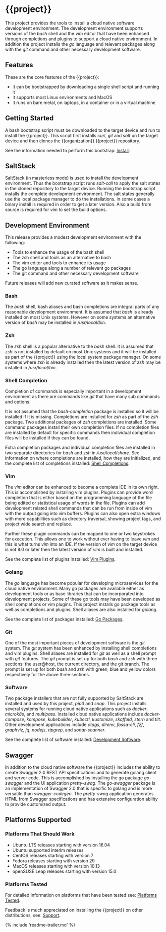 # {{project}}

This project provides the tools to install a cloud native software development environment.
The development environment supports versions of the _bash_ shell and the _vim_ editor that
have been enhanced through completions and plugins to support a cloud native environment.
In addition the project installs the _go_ language and relevant packages along with
the _git_ command and other necessary development software.

## Features

These are the core features of the {{project}}:

- It can be bootstrapped by downloading a single shell script and running it
- It supports most Linux environments and MacOS
- It runs on bare metal, on laptops, in a container or in a virtual machine

## Getting Started

A bash bootstrap script must be downloaded to the target device
and run to install the {{project}}.
This script first installs _curl_, _git_ and _salt_ on the target device and then
clones the {{organization}} {{project}} repository.

See the information needed to perform this bootstrap: [Install]({{devkit_install}}).

## SaltStack

SaltStack (in masterless mode) is used to install the development environment.
Thus the bootstrap script runs _salt-call_ to apply the salt states in the cloned
repository to the target device.
Running the bootstrap script installs the complete development environment.
The salt states generally use the local package manager to do the installations.
In some cases a binary install is required in order to get a later version.
Also a build from source is required for _vim_ to set the build options.

## Development Environment

This release provides a modest development environment with the following:

- Tools to enhance the usage of the bash shell
- The zsh shell and tools as an alternative to bash
- The vim editor and tools to enhance its usage
- The go language along a number of relevant go packages
- The git command and other necessary development software

Future releases will add new curated software as it makes sense.

### Bash

The _bash_ shell, bash aliases and bash completions are integral parts
of any reasonable development environment.
It is assumed that _bash_ is already installed on most Unix systems.
However on some systems an alternative version of _bash_ may be installed
in _/usr/local/bin_.

### Zsh

The _zsh_ shell is a popular alternative to the _bash_ shell.
It is assumed that _zsh_ is not installed by default on most Unix systems
and it will be installed as part of the {{project}}
using the local system package manager.
On some systems where _zsh_ is already installed then the latest version
of _zsh_ may be installed in _/usr/local/bin_.

### Shell Completion

Completion of commands is especially important in a development environment
as there are commands like _git_ that have many sub commands and options.

It is not assumed that the _bash-completion_ package is installed so it
will be installed if it is missing.
Completions are installed for _zsh_ as part of the _zsh_ package.
Two additional packages of _zsh_ completions are installed.
Some command packages install their own completion files.
If no completion files are installed by default for specific commands
then individual completion files will be installed if they can be found.

Extra completion packages and individual completion files are installed
in two separate directories for _bash_ and _zsh_ in _/usr/local/share_.
See information on where completions are installed, how they are initialized, and
the complete list of completions installed: [Shell Completions]({{devkit_shellcomps}}).

### Vim

The _vim_ editor can be enhanced to become a complete IDE in its own right.
This is accomplished by installing vim plugins.
Plugins can provide word completion that is either based on the 
programming language of the file being edited or statistical usage of words in the file.
Plugins can add development related shell commands that can be run from
inside of vim with the output going into vim buffers.
Plugins can also open extra windows with more capabilities such as directory
traversal, showing project tags, and project wide search and replace.

Further these plugin commands can be mapped to one or two keystrokes for execution.
This allows one to work without ever having to leave _vim_ and this is what turns
_vim_ into an IDE.
If the version of _vim_ on the target device is not 8.0 or later then
the latest version of _vim_ is built and installed.

See the complete list of plugins installed: [Vim Plugins]({{devkit_vimplugins}}).

### Golang

The _go_ language has become popular for developing microservices for the
cloud native environment.
Many go packages are available either as development tools or as base
libraries that can be incorporated into development projects.
Some of these go tools may have been developed as shell completions or vim plugins.
This project installs go package tools as well as completions and plugins.
Shell aliases are also installed for _golang_.

See the complete list of packages installed: [Go Packages]({{devkit_gopackages}}).

### Git

One of the most important pieces of development software is the _git_ system.
The _git_ system has been enhanced by installing shell completions and vim plugins.
Shell aliases are installed for _git_ as well as a shell prompt with _git_ features.
The _git_ prompt is set up for both _bash_ and _zsh_ with three sections:
the user@host, the current directory, and the git branch.
The prompt is set up for both _bash_ and _zsh_ with green, blue and yellow
colors respectively for the above three sections.

### Software

Two package installers that are not fully supported by SaltStack are installed
and used by this project, _pip3_ and _snap_.
This project installs several systems for running cloud native applications
such as _docker_, _microk8s_, and _multipass_.
Installed cloud native applications include _docker-compose_, _kompose_, _kubebuilder_,
_kubectl_, _kustomize_, _skaffold_, _stern_ and _tilt_.
Other development applications include _ctags_, _direnv_, _fossa-cli_, _fzf_, _graphviz_,
_jq_, _nodejs_, _ripgrep_, and _sonar-scanner_.

See the complete list of software installed: [Development Software]({{devkit_devsoftware}}).

## Swagger

In addition to the cloud native software the {{project}} includes the ability to create
Swagger 2.0 REST API specifications and to generate golang client and server code.
This is accomplished by installing the go package _go-swagger_ and the 
UI application _pretty-swag_.
The _go-swagger_ package is an implementation of Swagger 2.0 that is specific to golang
and is more versatile than _swagger-codegen_.
The _pretty-swag_ application generates HTML from Swagger specifications and has
extensive configuration ability to provide customized output.

## Platforms Supported

### Platforms That Should Work
- Ubuntu LTS releases starting with version 16.04
- Ubuntu supported interim releases
- CentOS releases starting with version 7
- Fedora releases starting with version 29
- MacOS releases starting with version 10.13
- openSUSE Leap releases starting with version 15.0

### Platforms Tested

For detailed information on platforms that have been tested see:
[Platforms Tested]({{devkit_platforms}}).

Feedback is much appreciated on installing the {{project}} on other distributions,
see: [Support]({{support}}).

{% include 'readme-trailer.md' %}
